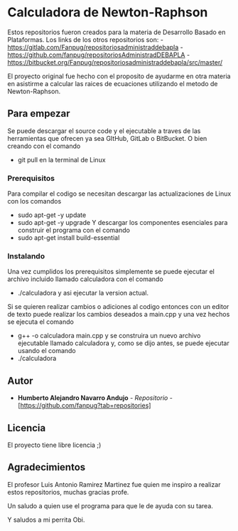 # Calculadora de Newton-Raphson
Estos repositorios fueron creados para la materia de Desarrollo Basado en Plataformas. Los links de los otros repositorios son:
	- https://gitlab.com/Fanpug/repositoriosadministraddebapla
	- https://github.com/fanpug/repositoriosAdministradDEBAPLA
	- https://bitbucket.org/Fanpug/repositoriosadministraddebapla/src/master/

El proyecto original fue hecho con el proposito de ayudarme en otra materia en asistirme a calcular las raices de ecuaciones utilizando el metodo de Newton-Raphson.

## Para empezar
Se puede descargar el source code y el ejecutable a traves de las herramientas que ofrecen ya sea GItHub, GitLab o BitBucket.
O bien creando con el comando
* git pull
en la terminal de Linux

### Prerequisitos
Para compilar el codigo se necesitan descargar las actualizaciones de Linux con los comandos
* sudo apt-get -y update
* sudo apt-get -y upgrade
Y descargar los componentes esenciales para construir el programa con el comando
* sudo apt-get install build-essential

### Instalando
Una vez cumplidos los prerequisitos simplemente se puede ejecutar el archivo incluido llamado calculadora con el comando
* ./calculadora
y asi ejecutar la version actual.

Si se quieren realizar cambios o adiciones al codigo entonces con un editor de texto puede realizar los cambios deseados a main.cpp y una vez hechos se ejecuta el comando
* g++ -o calculadora main.cpp
y se construira un nuevo archivo ejecutable llamado calculadora y, como se dijo antes, se puede ejecutar usando el comando
* ./calculadora

## Autor
* **Humberto Alejandro Navarro Andujo** - *Repositorio* - [https://github.com/fanpug?tab=repositories]

## Licencia
El proyecto tiene libre licencia ;)

## Agradecimientos
El profesor Luis Antonio Ramirez Martinez fue quien me inspiro a realizar estos repositorios, muchas gracias profe.

Un saludo a quien use el programa para que le de ayuda con su tarea.

Y saludos a mi perrita Obi.
